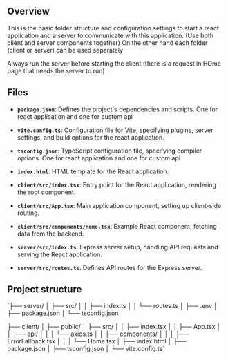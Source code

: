 ## Overview

This is the basic folder structure and configuration settings to start a react application and a server to communicate with this application. (Use both client and server components together)
On the other hand each folder (client or server) can be used separately

Always run the server before starting the client (there is a request in HOme page that needs the server to run)

## Files

- **`package.json`**: Defines the project's dependencies and scripts. One for react application and one for custom api
- **`vite.config.ts`**: Configuration file for Vite, specifying plugins, server settings, and build options for the react application.
- **`tsconfig.json`**: TypeScript configuration file, specifying compiler options. One for react application and one for custom api
- **`index.html`**: HTML template for the React application.
- **`client/src/index.tsx`**: Entry point for the React application, rendering the root component.
- **`client/src/App.tsx`**: Main application component, setting up client-side routing.
- **`client/src/components/Home.tsx`**: Example React component, fetching data from the backend.

- **`server/src/index.ts`**: Express server setup, handling API requests and serving the React application.
- **`server/src/routes.ts`**: Defines API routes for the Express server.

## Project structure

`├── server/ │ ├── src/ │ │ ├── index.ts │ │ └── routes.ts │ ├── .env │ ├── package.json │ └── tsconfig.json

├── client/ │ ├── public/ │ ├── src/ │ │ ├── index.tsx │ │ ├── App.tsx │ │ ├── api/ │ │ │ └── axios.ts │ │ ├── components/ │ │ │ ├── ErrorFallback.tsx │ │ │ └── Home.tsx │ ├── index.html │ ├── package.json │ ├── tsconfig.json │ └── vite.config.ts`
